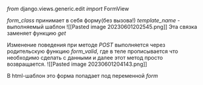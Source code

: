 _from_ django.views.generic.edit _import_ FormView

_form_class_ принимает в себя форму(без вызова!)
_template_name_ - выполняемый шаблон
![[Pasted image 20230601202545.png]]
Эта связка заменяет функцию _get_


Изменение поведения при методе _POST_ выполняется через родительскую функцию _form_valid_, где в теле прописывается что необходимо сделать с данными и далее этот метод просто возвращается.
![[Pasted image 20230601204143.png]]

В html-шаблон это форма попадает под переменной _form_
